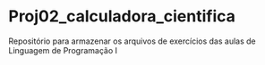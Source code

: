 # Proj02_calculadora_cientifica
Repositório para armazenar os arquivos de exercícios das aulas de Linguagem de  Programação I

